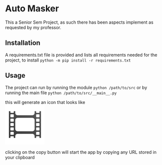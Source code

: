 # Auto Masker

This a Senior Sem Project, as such there has been aspects implement as requested by my professor.

## Installation

A requirements.txt file is provided and lists all requirements needed for the project, to install `python -m pip install -r requirements.txt`


## Usage

The project can run by running the module `python /path/to/src` or by running the main file `python /path/to/src/__main__.py`

this will generate an icon that looks like <br>![a photo of video](icon.svg)

clicking on the copy button will start the app by copying any URL stored in your clipboard


